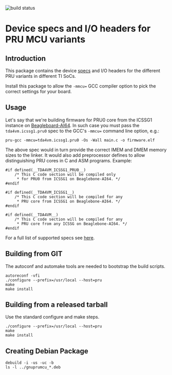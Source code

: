 ![build status](https://git.beagleboard.org/beagleboard/gnuprumcu/badges/master/pipeline.svg)

# Device specs and I/O headers for PRU MCU variants

## Introduction
This package contains the device [specs](https://gcc.gnu.org/onlinedocs/gcc/Spec-Files.html) and I/O headers for the different PRU variants in different TI SoCs.

Install this package to allow the `-mmcu=` GCC compiler option to pick the correct settings for your board.

## Usage
Let's say that we're building firmware for PRU0 core from the ICSSG1 instance on [Beagleboard-AI64](https://www.beagleboard.org/boards/beaglebone-ai-64). In such case you must pass the `tda4vm.icssg1.pru0` spec to the GCC's `-mmcu=` command line option, e.g.:

	pru-gcc -mmcu=tda4vm.icssg1.pru0 -Os -Wall main.c -o firmware.elf

The above spec would in turn provide the correct IMEM and DMEM memory sizes to the linker. It would also add preprocessor defines to allow distinguishing PRU cores in C and ASM programs. Example:

	#if defined(__TDA4VM_ICSSG1_PRU0__)
		/* This C code section will be compiled only
		 * for PRU0 from ICSSG1 on Beaglebone-AI64. */
	#endif

	#if defined(__TDA4VM_ICSSG1__)
		/* This C code section will be compiled for any
		 * PRU core from ICSSG1 on Beaglebone-AI64. */
	#endif

	#if defined(__TDA4VM__)
		/* This C code section will be compiled for any
		 * PRU core from any ICSSG on Beaglebone-AI64. */
	#endif

For a full list of supported specs see [here](./MCU-LIST.md).

## Building from GIT
The autoconf and automake tools are needed to bootstrap the build scripts.

	autoreconf -vfi
	./configure --prefix=/usr/local --host=pru
	make
	make install

## Building from a released tarball
Use the standard configure and make steps.

	./configure --prefix=/usr/local --host=pru
	make
	make install

## Creating Debian Package

	debuild -i -us -uc -b
	ls -l ../gnuprumcu_*.deb
